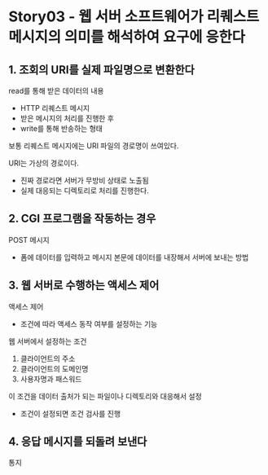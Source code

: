 # Story03 - 웹 서버 소프트웨어가 리퀘스트 메시지의 의미를 해석하여 요구에 응한다
## 1. 조회의 URI를 실제 파일명으로 변환한다
read를 통해 받은 데이터의 내용
* HTTP 리퀘스트 메시지
* 받은 메시지의 처리를 진행한 후
* write를 통해 반송하는 형태

보통 리퀘스트 메시지에는 URI 파일의 경로명이 쓰여있다.

URI는 가상의 경로이다.
* 진짜 경로라면 서버가 무방비 상태로 노출됨
* 실제 대응되는 디렉토리로 처리를 진행한다.

## 2. CGI 프로그램을 작동하는 경우
POST 메시지
* 폼에 데이터를 입력하고 메시지 본문에 데이터를 내장해서 서버에 보내는 방법

## 3. 웹 서버로 수행하는 액세스 제어
액세스 제어
* 조건에 따라 액세스 동작 여부를 설정하는 기능

웹 서버에서 설정하는 조건
1. 클라이언트의 주소
2. 클라이언트의 도메인명
3. 사용자명과 패스워드

이 조건을 데이터 출처가 되는 파일이나 디렉토리와 대응해서 설정
* 조건이 설정되면 조건 검사를 진행

## 4. 응답 메시지를 되돌려 보낸다
통지
